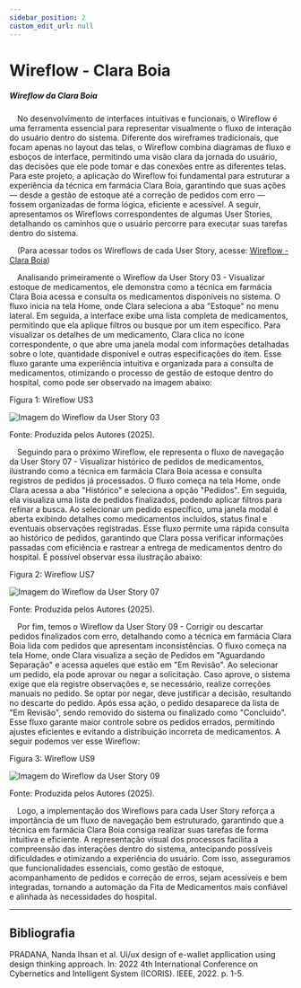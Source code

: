 ```yaml
---
sidebar_position: 2
custom_edit_url: null
---
```


# Wireflow - Clara Boia

##### Wireflow da Clara Boia

&emsp;No desenvolvimento de interfaces intuitivas e funcionais, o Wireflow é uma ferramenta essencial para representar visualmente o fluxo de interação do usuário dentro do sistema. Diferente dos wireframes tradicionais, que focam apenas no layout das telas, o Wireflow combina diagramas de fluxo e esboços de interface, permitindo uma visão clara da jornada do usuário, das decisões que ele pode tomar e das conexões entre as diferentes telas. Para este projeto, a aplicação do Wireflow foi fundamental para estruturar a experiência da técnica em farmácia Clara Boia, garantindo que suas ações — desde a gestão de estoque até a correção de pedidos com erro — fossem organizadas de forma lógica, eficiente e acessível. A seguir, apresentamos os Wireflows correspondentes de algumas User Stories, detalhando os caminhos que o usuário percorre para executar suas tarefas dentro do sistema. 

&emsp;(Para acessar todos os Wireflows de cada User Story, acesse: [Wireflow - Clara Boia](https://www.figma.com/design/gThbVne91wSJ4elePbQgQ4/Wireframa-NDC?node-id=42-6&p=f&t=oPwgzP6aKxsziKVa-0))

&emsp;Analisando primeiramente o Wireflow da User Story 03 - Visualizar estoque de medicamentos, ele demonstra como a técnica em farmácia Clara Boia acessa e consulta os medicamentos disponíveis no sistema. O fluxo inicia na tela Home, onde Clara seleciona a aba "Estoque" no menu lateral. Em seguida, a interface exibe uma lista completa de medicamentos, permitindo que ela aplique filtros ou busque por um item específico. Para visualizar os detalhes de um medicamento, Clara clica no ícone correspondente, o que abre uma janela modal com informações detalhadas sobre o lote, quantidade disponível e outras especificações do item. Esse fluxo garante uma experiência intuitiva e organizada para a consulta de medicamentos, otimizando o processo de gestão de estoque dentro do hospital, como pode ser observado na imagem abaixo:

<p style={{textAlign: 'center'}}>Figura 1: Wireflow US3 </p>
<div style={{margin: 25}}>
    <div style={{textAlign: 'center'}}>
        <img src={require("../../../../../media/wireflow/wireflow3.png").default} style={{width: 800}} alt="Imagem do Wireflow da User Story 03" />
        <br />
    </div>
</div>
<p style={{textAlign: 'center'}}>Fonte: Produzida pelos Autores (2025). </p>


&emsp;Seguindo para o próximo Wireflow, ele representa o fluxo de navegação da User Story 07 - Visualizar histórico de pedidos de medicamentos, ilustrando como a técnica em farmácia Clara Boia acessa e consulta registros de pedidos já processados. O fluxo começa na tela Home, onde Clara acessa a aba "Histórico" e seleciona a opção "Pedidos". Em seguida, ela visualiza uma lista de pedidos finalizados, podendo aplicar filtros para refinar a busca. Ao selecionar um pedido específico, uma janela modal é aberta exibindo detalhes como medicamentos incluídos, status final e eventuais observações registradas. Esse fluxo permite uma rápida consulta ao histórico de pedidos, garantindo que Clara possa verificar informações passadas com eficiência e rastrear a entrega de medicamentos dentro do hospital. É possível observar essa ilustração abaixo:

<p style={{textAlign: 'center'}}>Figura 2: Wireflow US7 </p>
<div style={{margin: 25}}>
    <div style={{textAlign: 'center'}}>
        <img src={require("../../../../../media/wireflow/wireflow7.png").default} style={{width: 800}} alt="Imagem do Wireflow da User Story 07" />
        <br />
    </div>
</div>
<p style={{textAlign: 'center'}}>Fonte: Produzida pelos Autores (2025). </p>


&emsp;Por fim, temos o Wireflow da User Story 09 - Corrigir ou descartar pedidos finalizados com erro, detalhando como a técnica em farmácia Clara Boia lida com pedidos que apresentam inconsistências. O fluxo começa na tela Home, onde Clara visualiza a seção de Pedidos em "Aguardando Separação" e acessa aqueles que estão em "Em Revisão". Ao selecionar um pedido, ela pode aprovar ou negar a solicitação. Caso aprove, o sistema exige que ela registre observações e, se necessário, realize correções manuais no pedido. Se optar por negar, deve justificar a decisão, resultando no descarte do pedido. Após essa ação, o pedido desaparece da lista de "Em Revisão", sendo removido do sistema ou finalizado como "Concluído". Esse fluxo garante maior controle sobre os pedidos errados, permitindo ajustes eficientes e evitando a distribuição incorreta de medicamentos. A seguir podemos ver esse Wireflow:

<p style={{textAlign: 'center'}}>Figura 3: Wireflow US9 </p>
<div style={{margin: 25}}>
    <div style={{textAlign: 'center'}}>
        <img src={require("../../../../../media/wireflow/wireflow9.png").default} style={{width: 800}} alt="Imagem do Wireflow da User Story 09" />
        <br />
    </div>
</div>
<p style={{textAlign: 'center'}}>Fonte: Produzida pelos Autores (2025). </p>


&emsp;Logo, a implementação dos Wireflows para cada User Story reforça a importância de um fluxo de navegação bem estruturado, garantindo que a técnica em farmácia Clara Boia consiga realizar suas tarefas de forma intuitiva e eficiente. A representação visual dos processos facilita a compreensão das interações dentro do sistema, antecipando possíveis dificuldades e otimizando a experiência do usuário. Com isso, asseguramos que funcionalidades essenciais, como gestão de estoque, acompanhamento de pedidos e correção de erros, sejam acessíveis e bem integradas, tornando a automação da Fita de Medicamentos mais confiável e alinhada às necessidades do hospital.

---

## Bibliografia

PRADANA, Nanda Ihsan et al. Ui/ux design of e-wallet appllication using design thinking approach. In: 2022 4th International Conference on Cybernetics and Intelligent System (ICORIS). IEEE, 2022. p. 1-5.


